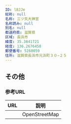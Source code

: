 ```yaml
---
ID: l8JJe
総称: null
名称: 三ツ矢大神宮
名称読み: null
別名: null
都道府県: 滋賀県
区域: 長浜市
緯度: 35.3841721
経度: 136.2676458
郵便番号: 5260059
住所: 滋賀県長浜市元浜町３０−２５
---
```


## その他

### 参考URL

| URL | 説明          |
| --- | ------------- |
|     | OpenStreetMap |
